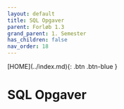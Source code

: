 ```yaml
---
layout: default
title: SQL Opgaver
parent: Forløb 1.3
grand_parent: 1. Semester
has_children: false
nav_order: 18
---
```


<span class="fs-1">
[HOME](../index.md){: .btn .btn-blue }
</span>

# SQL Opgaver